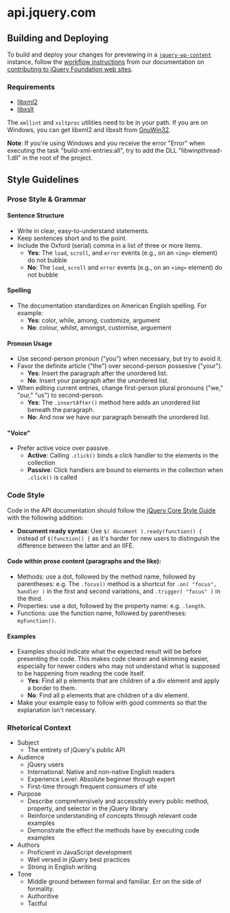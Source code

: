 # api.jquery.com

## Building and Deploying

To build and deploy your changes for previewing in a [`jquery-wp-content`](https://github.com/jquery/jquery-wp-content) instance, follow the [workflow instructions](http://contribute.jquery.org/web-sites/#workflow) from our documentation on [contributing to jQuery Foundation web sites](http://contribute.jquery.org/web-sites/).

### Requirements

* [libxml2](http://xmlsoft.org/)
* [libxslt](http://xmlsoft.org/libxslt/)

The `xmllint` and `xsltproc` utilities need to be in your path. If you are on Windows, you can get libxml2 and libxslt from <a href="http://sourceforge.net/projects/gnuwin32/files/">GnuWin32</a>.

**Note**: If you're using Windows and you receive the error "Error" when executing the task "build-xml-entries:all", try to add the DLL "libwinpthread-1.dll" in the root of the project.

## Style Guidelines

### Prose Style & Grammar

#### Sentence Structure

* Write in clear, easy-to-understand statements.
* Keep sentences short and to the point.
* Include the Oxford (serial) comma in a list of three or more items.
  * **Yes**: The `load`, `scroll`, and `error` events (e.g., on an `<img>` element) do not bubble
  * **No**: The `load`, `scroll` and `error` events (e.g., on an `<img>` element) do not bubble

#### Spelling

* The documentation standardizes on American English spelling. For example:
  * **Yes**: color, while, among, customize, argument
  * **No**: colour, whilst, amongst, customise, arguement

#### Pronoun Usage

* Use second-person pronoun ("you") when necessary, but try to avoid it.
* Favor the definite article ("the") over second-person possesive ("your").
  * **Yes**: Insert the paragraph after the unordered list.
  * **No**: Insert your paragraph after the unordered list.
* When editing current entries, change first-person plural pronouns ("we," "our," "us") to second-person.
  * **Yes**: The `.insertAfter()` method here adds an unordered list beneath the paragraph.
  * **No**: And now we have our paragraph beneath the unordered list.

#### "Voice"

* Prefer active voice over passive.
  * **Active**: Calling `.click()` binds a click handler to the elements in the collection
  * **Passive**: Click handlers are bound to elements in the collection when `.click()` is called

### Code Style

Code in the API documentation should follow the [jQuery Core Style Guide](http://contribute.jquery.org/style-guide/) with the following addition:

* **Document ready syntax**: Use `$( document ).ready(function() {` instead of `$(function() {` as it's harder for new users to distinguish the difference between the latter and an IIFE.

#### Code within prose content (paragraphs and the like):

* Methods: use a dot, followed by the method name, followed by parentheses: e.g. The `.focus()` method is a shortcut for `.on( "focus", handler )` in the first and second variations, and `.trigger( "focus" )` in the third.
* Properties: use a dot, followed by the property name: e.g. `.length`.
* Functions: use the function name, followed by parentheses: `myFunction()`.

#### Examples

* Examples should indicate what the expected result will be before presenting the code. This makes code clearer and skimming easier, especially for newer coders who may not understand what is supposed to be happening from reading the code itself.
  * **Yes**: Find all p elements that are children of a div element and apply a border to them.
  * **No**: Find all p elements that are children of a div element.
* Make your example easy to follow with good comments so that the explanation isn't necessary.

### Rhetorical Context

* Subject
  * The entirety of jQuery's public API
* Audience
  * jQuery users
  * International: Native and non-native English readers
  * Experience Level: Absolute beginner through expert
  * First-time through frequent consumers of site
* Purpose
  * Describe comprehensively and accessibly every public method, property, and selector in the jQuery library
  * Reinforce understanding of concepts through relevant code examples
  * Demonstrate the effect the methods have by executing code examples
* Authors
  * Proficient in JavaScript development
  * Well versed in jQuery best practices
  * Strong in English writing
* Tone
  * Middle ground between formal and familiar. Err on the side of formality.
  * Authoritive
  * Tactful
